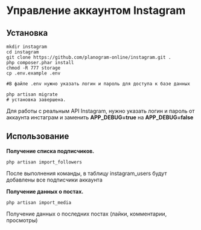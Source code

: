 # Управление аккаунтом Instagram


Установка
------------
~~~
mkdir instagram
cd instagram
git clone https://github.com/planogram-online/instagram.git .
php composer.phar install
chmod -R 777 storage
cp .env.example .env

#В файле .env нужно указать логин и пароль для доступа к базе данных

php artisan migrate
# установка завершена. 
~~~
Для работы с реальным API Instagram, нужно указать логин и пароль от аккаунта инстаграм и заменить
**APP_DEBUG=true** на **APP_DEBUG=false** 

Использование
------------
**Получение списка подписчиков.**


~~~
php artisan import_followers
~~~
После выполнения команды, в таблицу instagram_users будут добавлены все подписчики аккаунта

**Получение данных о постах.**


~~~
php artisan import_media
~~~
Получение данных о последних постах (лайки, комментарии, просмотры)
